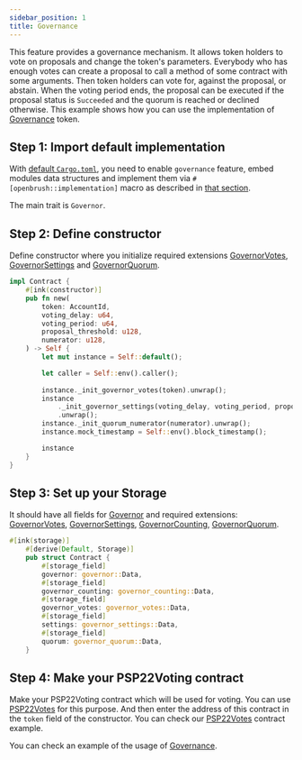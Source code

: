 ```yaml
---
sidebar_position: 1
title: Governance
---
```

This feature provides a governance mechanism. It allows token holders to vote on proposals and change the token's parameters.
Everybody who has enough votes can create a proposal to call a method of some contract with some arguments. Then token holders can vote for, against the proposal, or abstain.
When the voting period ends, the proposal can be executed if the proposal status is `Succeeded` and the quorum is reached or declined otherwise.
This example shows how you can use the implementation of [Governance](https://github.com/Brushfam/openbrush-contracts/tree/main/contracts/src/governance) token. 

## Step 1: Import default implementation

With [default `Cargo.toml`](../overview.md/#the-default-toml-of-your-project-with-openbrush),
you need to enable `governance` feature, embed modules data structures and implement them via `#[openbrush::implementation]` macro
as described in [that section](../overview.md/#reuse-implementation-of-traits-from-openbrush).

The main trait is `Governor`.

## Step 2: Define constructor

Define constructor where you initialize required extensions [GovernorVotes](Extensions/votes.md), [GovernorSettings](Extensions/settings.md) and [GovernorQuorum](Extensions/quorum.md).

```rust
impl Contract {
    #[ink(constructor)]
    pub fn new(
        token: AccountId,
        voting_delay: u64,
        voting_period: u64,
        proposal_threshold: u128,
        numerator: u128,
    ) -> Self {
        let mut instance = Self::default();

        let caller = Self::env().caller();
        
        instance._init_governor_votes(token).unwrap();
        instance
            ._init_governor_settings(voting_delay, voting_period, proposal_threshold)
            .unwrap();
        instance._init_quorum_numerator(numerator).unwrap();
        instance.mock_timestamp = Self::env().block_timestamp();

        instance
    }
}
```
## Step 3: Set up your Storage
It should have all fields for [Governor](/) and required extensions: [GovernorVotes](Extensions/votes.md), [GovernorSettings](Extensions/settings.md), [GovernorCounting](Extensions/counting.md), [GovernorQuorum](Extensions/quorum.md).
```rust
#[ink(storage)]
    #[derive(Default, Storage)]
    pub struct Contract {
        #[storage_field]
        governor: governor::Data,
        #[storage_field]
        governor_counting: governor_counting::Data,
        #[storage_field]
        governor_votes: governor_votes::Data,
        #[storage_field]
        settings: governor_settings::Data,
        #[storage_field]
        quorum: governor_quorum::Data,
    }
```


## Step 4: Make your PSP22Voting contract

Make your PSP22Voting contract which will be used for voting. You can use [PSP22Votes](../PSP22/Extensions/votes.md) for this purpose. 
And then enter the address of this contract in the `token` field of the constructor. You can check our [PSP22Votes](https://github.com/Brushfam/openbrush-contracts/tree/main/examples/psp22_extensions/votes) contract example.


You can check an example of the usage of [Governance](https://github.com/Brushfam/openbrush-contracts/tree/main/examples/governance/governor).
